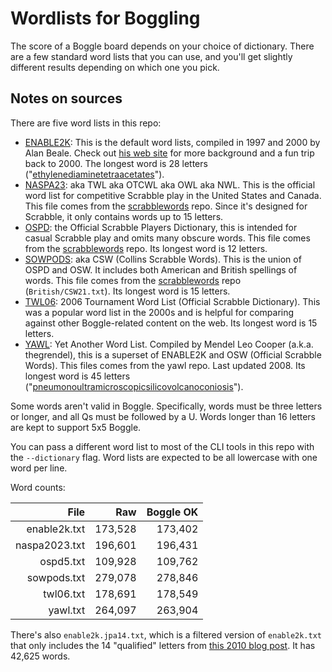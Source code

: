 # Wordlists for Boggling

The score of a Boggle board depends on your choice of dictionary. There are a few standard word lists that you can use, and you'll get slightly different results depending on which one you pick.

## Notes on sources

There are five word lists in this repo:

- [ENABLE2K]: This is the default word lists, compiled in 1997 and 2000 by Alan Beale. Check out [his web site] for more background and a fun trip back to 2000. The longest word is 28 letters ("[ethylenediaminetetraacetates]").
- [NASPA23]: aka TWL aka OTCWL aka OWL aka NWL. This is the official word list for competitive Scrabble play in the United States and Canada. This file comes from the [scrabblewords] repo. Since it's designed for Scrabble, it only contains words up to 15 letters.
- [OSPD]: the Official Scrabble Players Dictionary, this is intended for casual Scrabble play and omits many obscure words. This file comes from the [scrabblewords] repo. Its longest word is 12 letters.
- [SOWPODS]: aka CSW (Collins Scrabble Words). This is the union of OSPD and OSW. It includes both American and British spellings of words. This file comes from the [scrabblewords] repo (`British/CSW21.txt`). Its longest word is 15 letters.
- [TWL06]: 2006 Tournament Word List (Official Scrabble Dictionary). This was a popular word list in the 2000s and is helpful for comparing against other Boggle-related content on the web. Its longest word is 15 letters.
- [YAWL]: Yet Another Word List. Compiled by Mendel Leo Cooper (a.k.a. thegrendel), this is a superset of ENABLE2K and OSW (Official Scrabble Words). This files comes from the yawl repo. Last updated 2008. Its longest word is 45 letters ("[pneumonoultramicroscopicsilicovolcanoconiosis]").

Some words aren't valid in Boggle. Specifically, words must be three letters or longer, and all Qs must be followed by a U. Words longer than 16 letters are kept to support 5x5 Boggle.

You can pass a different word list to most of the CLI tools in this repo with the `--dictionary` flag. Word lists are expected to be all lowercase with one word per line.

Word counts:

|          File |     Raw |  Boggle OK |
| ------------: | ------: | ---------: |
|  enable2k.txt | 173,528 |    173,402 |
| naspa2023.txt | 196,601 |    196,431 |
|     ospd5.txt | 109,928 |    109,762 |
|   sowpods.txt | 279,078 |    278,846 |
|     twl06.txt | 178,691 |    178,549 |
|      yawl.txt | 264,097 |    263,904 |

There's also `enable2k.jpa14.txt`, which is a filtered version of `enable2k.txt` that only includes the 14 "qualified" letters from [this 2010 blog post]. It has 42,625 words.

[scrabblewords]: https://github.com/scrabblewords/scrabblewords/tree/main/words/North-American
[ENABLE2K]: https://everything2.com/title/ENABLE+word+list
[his web site]: https://web.archive.org/web/20070223061843/http://personal.riverusers.com/%7Ethegrendel/software.html
[NASPA23]: https://www.scrabbleplayers.org/w/NWL2023
[OSPD]: https://en.wikipedia.org/wiki/Official_Scrabble_Players_Dictionary
[YAWL]: https://github.com/elasticdog/yawl
[SOWPODS]: https://en.wikipedia.org/wiki/Collins_Scrabble_Words
[TWL06]: https://www.freescrabbledictionary.com/twl06/
[this 2010 blog post]: https://web.archive.org/web/20101207194405/http://www.pathcom.com/~vadco/deep.html#acknowledgements:~:text=The%20lexicon%20and%20character%20set%20choices
[Pneumonoultramicroscopicsilicovolcanoconiosis]: https://en.wikipedia.org/wiki/Pneumonoultramicroscopicsilicovolcanoconiosis
[ethylenediaminetetraacetates]: https://en.wiktionary.org/wiki/ethylenediaminetetraacetate
